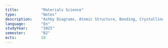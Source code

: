 ```yaml
---
title:          "Materials Science"
type:           "Notes"
description:    "Ashby Diagrams, Atomic Structure, Bonding, Crystalline Solids, Solidification, Imperfections, Diffusion, Elasticity, Plasticity, Slipping, Strengthening Mechanisms, Fracture Theory, Failure Mechanichs, Fatigue, Creep, Polymer Chemistry, Polymer Processing and Conversion, Composites, Phase Diagrams, Eutectic Alloys, Microstructure, Phase Transformations, Thermal Processing of Metals, Corrosion and Degradation of Materials"
language:       "En"
studyYear:      "2025"
semester:       "B2"
ects:           10
---
```

